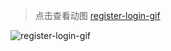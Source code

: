 > 点击查看动图
> [register-login-gif](http://photocdn.sohu.com/20150721/mp23627612_1437451852870_2.gif)

![register-login-gif](http://photocdn.sohu.com/20150721/mp23627612_1437451852870_2.gif)
